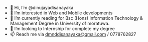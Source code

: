 - 👋 Hi, I’m @dinujayadisanayaka
- 👀 I’m interested in Web and Mobile developments
- 🌱 I’m currently reading for Bsc (Hons) Information Technology & Management Degree in University of moratuwa.
- 💞️ I’m looking to Internship for complete my degree
- 📫 Reach me via dmnddisanayaka@gmail.com / 0778762827
<!---
dinujayadisanayaka/dinujayadisanayaka is a ✨ special ✨ repository because its `README.md` (this file) appears on your GitHub profile.
You can click the Preview link to take a look at your changes.
--->
